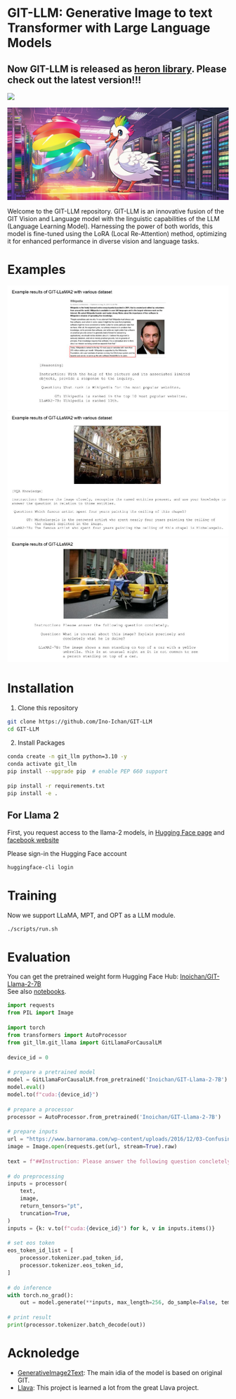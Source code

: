 # GIT-LLM: Generative Image to text Transformer with Large Language Models

## Now GIT-LLM is released as [heron library](https://github.com/turingmotors/heron). Please check out the latest version!!!

<a href='https://huggingface.co/Inoichan/GIT-Llama-2-7B'><img src='https://img.shields.io/badge/%F0%9F%A4%97%20Hugging%20Face-Model-blue'></a> 

<img src="./images/rainbow_goose.png">

Welcome to the GIT-LLM repository. GIT-LLM is an innovative fusion of the GIT Vision and Language model with the linguistic capabilities of the LLM (Language Learning Model). Harnessing the power of both worlds, this model is fine-tuned using the LoRA (Local Re-Attention) method, optimizing it for enhanced performance in diverse vision and language tasks.

# Examples

<img src="./images/example_result_0.jpg">

<img src="./images/example_result_1.jpg">

<img src="./images/example_result_2.jpg">

# Installation
1. Clone this repository
```bash
git clone https://github.com/Ino-Ichan/GIT-LLM
cd GIT-LLM
```

2. Install Packages
```bash
conda create -n git_llm python=3.10 -y
conda activate git_llm
pip install --upgrade pip  # enable PEP 660 support

pip install -r requirements.txt
pip install -e .
```

## For Llama 2
First, you request access to the llama-2 models, in [Hugging Face page](https://huggingface.co/meta-llama/Llama-2-7b) and [facebook website](https://ai.meta.com/resources/models-and-libraries/llama-downloads/)

Please sign-in the Hugging Face account
```bash
huggingface-cli login
```

# Training

Now we support LLaMA, MPT, and OPT as a LLM module.

```bash
./scripts/run.sh
```

# Evaluation

You can get the pretrained weight form Hugging Face Hub: [Inoichan/GIT-Llama-2-7B](https://huggingface.co/Inoichan/GIT-Llama-2-7B)<br>
See also [notebooks](./notebooks).

```python
import requests
from PIL import Image

import torch
from transformers import AutoProcessor
from git_llm.git_llama import GitLlamaForCausalLM

device_id = 0

# prepare a pretrained model
model = GitLlamaForCausalLM.from_pretrained('Inoichan/GIT-Llama-2-7B')
model.eval()
model.to(f"cuda:{device_id}")

# prepare a processor
processor = AutoProcessor.from_pretrained('Inoichan/GIT-Llama-2-7B')

# prepare inputs
url = "https://www.barnorama.com/wp-content/uploads/2016/12/03-Confusing-Pictures.jpg"
image = Image.open(requests.get(url, stream=True).raw)

text = f"##Instruction: Please answer the following question concletely. ##Question: What is unusual about this image? Explain precisely and concletely what he is doing? ##Answer: "

# do preprocessing
inputs = processor(
    text,
    image,
    return_tensors="pt",
    truncation=True,
)
inputs = {k: v.to(f"cuda:{device_id}") for k, v in inputs.items()}

# set eos token
eos_token_id_list = [
    processor.tokenizer.pad_token_id,
    processor.tokenizer.eos_token_id,
]

# do inference
with torch.no_grad():
    out = model.generate(**inputs, max_length=256, do_sample=False, temperature=0., eos_token_id=eos_token_id_list)

# print result
print(processor.tokenizer.batch_decode(out))
```

# Acknoledge

- [GenerativeImage2Text](https://github.com/microsoft/GenerativeImage2Text): The main idia of the model is based on original GIT.
- [Llava](https://github.com/haotian-liu/LLaVA): This project is learned a lot from the great Llava project.
